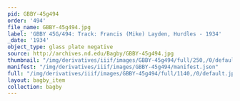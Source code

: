 ```yaml
---
pid: GBBY-45g494
order: '494'
file_name: GBBY-45g494.jpg
label: 'GBBY 45G/494: Track: Francis (Mike) Layden, Hurdles - 1934'
_date: '1934'
object_type: glass plate negative
source: http://archives.nd.edu/Bagby/GBBY-45g494.jpg
thumbnail: "/img/derivatives/iiif/images/GBBY-45g494/full/250,/0/default.jpg"
manifest: "/img/derivatives/iiif/images/GBBY-45g494/manifest.json"
full: "/img/derivatives/iiif/images/GBBY-45g494/full/1140,/0/default.jpg"
layout: bagby_item
collection: bagby
---
```

